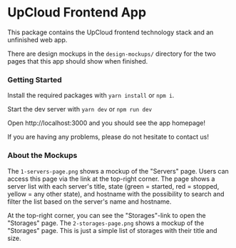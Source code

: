 # UpCloud Frontend App

This package contains the UpCloud frontend technology stack and an
unfinished web app.

There are design mockups in the `design-mockups/` directory for the two pages
that this app should show when finished.

### Getting Started

Install the required packages with `yarn install` or `npm i`.

Start the dev server with `yarn dev` or `npm run dev`

Open http://localhost:3000 and you should see the app homepage!

If you are having any problems, please do not hesitate to contact us!

### About the Mockups

The `1-servers-page.png` shows a mockup of the "Servers" page. Users can access
this page via the link at the top-right corner. The page shows a server list
with each server's title, state (green = started, red = stopped, yellow = any
other state), and hostname with the possibility to search and filter the list
based on the server's name and hostname.

At the top-right corner, you can see the "Storages"-link to open the "Storages"
page. The `2-storages-page.png` shows a mockup of the "Storages" page. This is
just a simple list of storages with their title and size.
